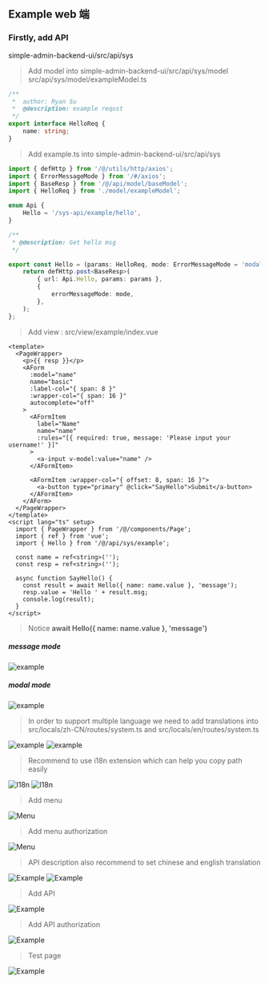 ## Example web 端

### Firstly, add API

simple-admin-backend-ui/src/api/sys

> Add model into simple-admin-backend-ui/src/api/sys/model 
src/api/sys/model/exampleModel.ts
```typescript
/**
 *  author: Ryan Su
 *  @description: example requst
 */
export interface HelloReq {
    name: string;
}

```
> Add example.ts into simple-admin-backend-ui/src/api/sys
```typescript
import { defHttp } from '/@/utils/http/axios';
import { ErrorMessageMode } from '/#/axios';
import { BaseResp } from '/@/api/model/baseModel';
import { HelloReq } from './model/exampleModel';

enum Api {
    Hello = '/sys-api/example/hello',
}

/**
 * @description: Get hello msg
 */

export const Hello = (params: HelloReq, mode: ErrorMessageMode = 'modal') => {
    return defHttp.post<BaseResp>(
        { url: Api.Hello, params: params },
        {
            errorMessageMode: mode,
        },
    );
};

```

> Add view :  src/view/example/index.vue

```vue
<template>
  <PageWrapper>
    <p>{{ resp }}</p>
    <AForm
      :model="name"
      name="basic"
      :label-col="{ span: 8 }"
      :wrapper-col="{ span: 16 }"
      autocomplete="off"
    >
      <AFormItem
        label="Name"
        name="name"
        :rules="[{ required: true, message: 'Please input your username!' }]"
      >
        <a-input v-model:value="name" />
      </AFormItem>

      <AFormItem :wrapper-col="{ offset: 8, span: 16 }">
        <a-button type="primary" @click="SayHello">Submit</a-button>
      </AFormItem>
    </AForm>
  </PageWrapper>
</template>
<script lang="ts" setup>
  import { PageWrapper } from '/@/components/Page';
  import { ref } from 'vue';
  import { Hello } from '/@/api/sys/example';

  const name = ref<string>('');
  const resp = ref<string>('');

  async function SayHello() {
    const result = await Hello({ name: name.value }, 'message');
    resp.value = 'Hello ' + result.msg;
    console.log(result);
  }
</script>
```

> Notice **await Hello({ name: name.value }, 'message')** 
##### message mode 
![example](../../assets/example_validator_message_mode.png)
##### modal mode
![example](../../assets/example_validator_modal_mode.png)



> In order to support multiple language we need to add translations into src/locals/zh-CN/routes/system.ts  and  src/locals/en/routes/system.ts

![example](../../assets/example_zh_title.png)
![example](../../assets/example_en_title.png)

> Recommend to use i18n extension which can help you copy path easily

![I18n](../../assets/i18n_ext.png)
![I18n](../../assets/copy_translation_path.png)

> Add menu

![Menu](../../assets/add_example_menu.png)

> Add menu authorization

![Menu](../../assets/add_example_authority.png)

> API description also recommend to set chinese and english translation

![Example](../../assets/example_api_desc_title_en.png)
![Example](../../assets/example_api_desc_title_zh.png)

> Add API

![Example](../../assets/add_example_api_zh.png)

> Add API authorization

![Example](../../assets/add_example_authority_zh.png)

> Test page

![Example](../../assets/example_page.png)

